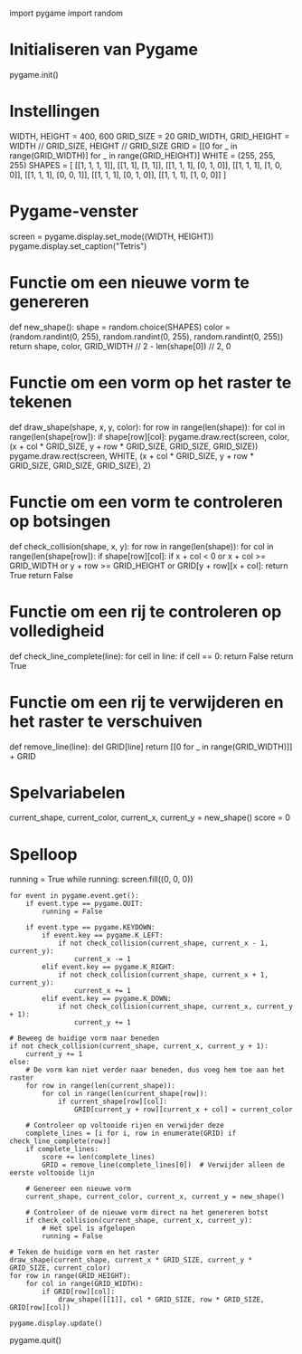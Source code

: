 import pygame
import random

# Initialiseren van Pygame
pygame.init()

# Instellingen
WIDTH, HEIGHT = 400, 600
GRID_SIZE = 20
GRID_WIDTH, GRID_HEIGHT = WIDTH // GRID_SIZE, HEIGHT // GRID_SIZE
GRID = [[0 for _ in range(GRID_WIDTH)] for _ in range(GRID_HEIGHT)]
WHITE = (255, 255, 255)
SHAPES = [
    [[1, 1, 1, 1]],
    [[1, 1], [1, 1]],
    [[1, 1, 1], [0, 1, 0]],
    [[1, 1, 1], [1, 0, 0]],
    [[1, 1, 1], [0, 0, 1]],
    [[1, 1, 1], [0, 1, 0]],
    [[1, 1, 1], [1, 0, 0]]
]

# Pygame-venster
screen = pygame.display.set_mode((WIDTH, HEIGHT))
pygame.display.set_caption("Tetris")

# Functie om een nieuwe vorm te genereren
def new_shape():
    shape = random.choice(SHAPES)
    color = (random.randint(0, 255), random.randint(0, 255), random.randint(0, 255))
    return shape, color, GRID_WIDTH // 2 - len(shape[0]) // 2, 0

# Functie om een vorm op het raster te tekenen
def draw_shape(shape, x, y, color):
    for row in range(len(shape)):
        for col in range(len(shape[row]):
            if shape[row][col]:
                pygame.draw.rect(screen, color, (x + col * GRID_SIZE, y + row * GRID_SIZE, GRID_SIZE, GRID_SIZE))
                pygame.draw.rect(screen, WHITE, (x + col * GRID_SIZE, y + row * GRID_SIZE, GRID_SIZE, GRID_SIZE), 2)

# Functie om een vorm te controleren op botsingen
def check_collision(shape, x, y):
    for row in range(len(shape)):
        for col in range(len(shape[row]):
            if shape[row][col]:
                if x + col < 0 or x + col >= GRID_WIDTH or y + row >= GRID_HEIGHT or GRID[y + row][x + col]:
                    return True
    return False

# Functie om een rij te controleren op volledigheid
def check_line_complete(line):
    for cell in line:
        if cell == 0:
            return False
    return True

# Functie om een rij te verwijderen en het raster te verschuiven
def remove_line(line):
    del GRID[line]
    return [[0 for _ in range(GRID_WIDTH)]] + GRID

# Spelvariabelen
current_shape, current_color, current_x, current_y = new_shape()
score = 0

# Spelloop
running = True
while running:
    screen.fill((0, 0, 0))

    for event in pygame.event.get():
        if event.type == pygame.QUIT:
            running = False

        if event.type == pygame.KEYDOWN:
            if event.key == pygame.K_LEFT:
                if not check_collision(current_shape, current_x - 1, current_y):
                    current_x -= 1
            elif event.key == pygame.K_RIGHT:
                if not check_collision(current_shape, current_x + 1, current_y):
                    current_x += 1
            elif event.key == pygame.K_DOWN:
                if not check_collision(current_shape, current_x, current_y + 1):
                    current_y += 1

    # Beweeg de huidige vorm naar beneden
    if not check_collision(current_shape, current_x, current_y + 1):
        current_y += 1
    else:
        # De vorm kan niet verder naar beneden, dus voeg hem toe aan het raster
        for row in range(len(current_shape)):
            for col in range(len(current_shape[row]):
                if current_shape[row][col]:
                    GRID[current_y + row][current_x + col] = current_color

        # Controleer op voltooide rijen en verwijder deze
        complete_lines = [i for i, row in enumerate(GRID) if check_line_complete(row)]
        if complete_lines:
            score += len(complete_lines)
            GRID = remove_line(complete_lines[0])  # Verwijder alleen de eerste voltooide lijn

        # Genereer een nieuwe vorm
        current_shape, current_color, current_x, current_y = new_shape()

        # Controleer of de nieuwe vorm direct na het genereren botst
        if check_collision(current_shape, current_x, current_y):
            # Het spel is afgelopen
            running = False

    # Teken de huidige vorm en het raster
    draw_shape(current_shape, current_x * GRID_SIZE, current_y * GRID_SIZE, current_color)
    for row in range(GRID_HEIGHT):
        for col in range(GRID_WIDTH):
            if GRID[row][col]:
                draw_shape([[1]], col * GRID_SIZE, row * GRID_SIZE, GRID[row][col])

    pygame.display.update()

pygame.quit()

